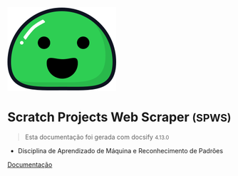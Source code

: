 ![logo](https://raw.githubusercontent.com/docsifyjs/docsify/develop/docs/_media/icon.svg)

# Scratch Projects Web Scraper <small>(SPWS)</small>

> Esta documentação foi gerada com docsify <small>4.13.0</small>
- Disciplina de Aprendizado de Máquina e Reconhecimento de Padrões

[Documentação](#arquitetura-do-software)
